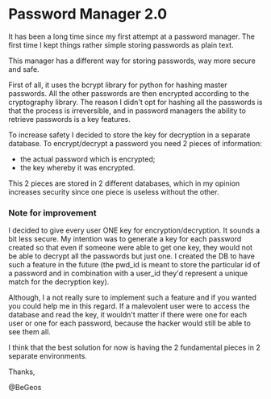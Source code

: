 # Password Manager 2.0

It has been a long time since my first attempt at a password manager. 
The first time I kept things rather simple storing passwords as plain text.

This manager has a different way for storing passwords, way more secure and safe.

First of all, it uses the bcrypt library for python for hashing master passwords. 
All the other passwords are then encrypted according to the cryptography library. 
The reason I didn't opt for hashing all the passwords is that the process is irreversible, 
and in password managers the ability to retrieve passwords is a key features. 

To increase safety I decided to store the key for decryption in a separate database. 
To encrypt/decrypt a password you need 2 pieces of information: 
- the actual password which is encrypted;
- the key whereby it was encrypted.

This 2 pieces are stored in 2 different databases, which in my opinion increases security 
since one piece is useless without the other. 

### Note for improvement
I decided to give every user ONE key for encryption/decryption. It sounds a bit less secure.
My intention was to generate a key for each password created so that even if someone were able to 
get one key, they would not be able to decrypt all the passwords but just one.
I created the DB to have such a feature in the future (the pwd_id is meant to store the particular
id of a password and in combination with a user_id they'd represent a unique match for the decryption key).

Although, I a not really sure to implement such a feature and if you wanted you could help me in this regard.
If a malevolent user were to access the database and read the key, it wouldn't matter if there were one for each 
user or one for each password, because the hacker would still be able to see them all.

I think that the best solution for now is having the 2 fundamental pieces in 2 separate environments.

Thanks,

@BeGeos